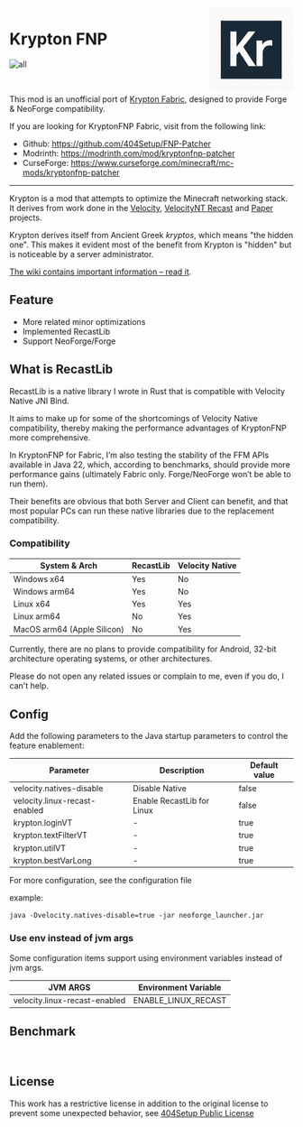 <img src="./common/src/main/resources/assets/krypton_fnp/icon.png" alt="Logo" align="right" width="150">

Krypton FNP
====

![all](https://img.shields.io/badge/environment-any-4caf50?style=flat-square)

<a href="https://modrinth.com/mod/krypton-fnp"><img src="https://badges.moddingx.org/modrinth/downloads/krypton-fnp" alt=""></a>
<a href="https://www.curseforge.com/minecraft/mc-mods/krypton-fnp"><img src="https://badges.moddingx.org/curseforge/downloads/1269169" alt=""></a>

This mod is an unofficial port of [Krypton Fabric](https://modrinth.com/mod/krypton), designed to provide Forge &
NeoForge compatibility.

If you are looking for KryptonFNP Fabric, visit from the following link:

- Github: https://github.com/404Setup/FNP-Patcher
- Modrinth: https://modrinth.com/mod/kryptonfnp-patcher
- CurseForge: https://www.curseforge.com/minecraft/mc-mods/kryptonfnp-patcher

---

Krypton is a mod that attempts to optimize the Minecraft networking stack. It derives from work
done in the [Velocity](https://velocitypowered.com/), [VelocityNT Recast](https://github.com/404Setup/VelocityNT-Recast)
and [Paper](https://papermc.io) projects.

Krypton derives itself from Ancient Greek _kryptos_, which means "the hidden one". This makes
it evident most of the benefit from Krypton is "hidden" but is noticeable by a server administrator.

[The wiki contains important information &ndash; read it](https://github.com/astei/krypton/wiki).

## Feature

- More related minor optimizations
- Implemented RecastLib
- Support NeoForge/Forge

## What is RecastLib

RecastLib is a native library I wrote in Rust that is compatible with Velocity Native JNI Bind.

It aims to make up for some of the shortcomings of Velocity Native compatibility,
thereby making the performance advantages of KryptonFNP more comprehensive.

In KryptonFNP for Fabric, I’m also testing the stability of the FFM APIs available in Java 22,
which, according to benchmarks, should provide more performance gains
(ultimately Fabric only. Forge/NeoForge won’t be able to run them).

Their benefits are obvious that both Server and Client can benefit, and that most popular PCs can run these native
libraries due to the replacement compatibility.

### Compatibility

| System & Arch               | RecastLib | Velocity Native |
|-----------------------------|-----------|-----------------|
| Windows x64                 | Yes       | No              |
| Windows arm64               | Yes       | No              |
| Linux x64                   | Yes       | Yes             |
| Linux arm64                 | No        | Yes             |
| MacOS arm64 (Apple Silicon) | No        | Yes             |

Currently, there are no plans to provide compatibility for Android,
32-bit architecture operating systems, or other architectures.

Please do not open any related issues or complain to me,
even if you do, I can't help.

## Config

Add the following parameters to the Java startup parameters to control the feature enablement:

| Parameter                     | Description                | Default value |
|-------------------------------|----------------------------|---------------|
| velocity.natives-disable      | Disable Native             | false         |
| velocity.linux-recast-enabled | Enable RecastLib for Linux | false         |
| krypton.loginVT               | -                          | true          |
| krypton.textFilterVT          | -                          | true          |
| krypton.utilVT                | -                          | true          |
| krypton.bestVarLong           | -                          | true          |

For more configuration, see the configuration file

example:

```shell
java -Dvelocity.natives-disable=true -jar neoforge_launcher.jar
```

### Use env instead of jvm args

Some configuration items support using environment variables instead of jvm args.

| JVM ARGS                      | Environment Variable |
|-------------------------------|----------------------|
| velocity.linux-recast-enabled | ENABLE_LINUX_RECAST  |

## Benchmark
<a href="https://github.com/404Setup/KryptonFNP/blob/master/Benchmark.md">
<img src="https://img.shields.io/badge/Github-View-4caf50?style=flat-square" alt=""/>
</a>

## License

This work has a restrictive license in addition to the original license to prevent some unexpected behavior,
see [404Setup Public License](https://github.com/404Setup/404Setup/blob/main/LICENSE.md)
